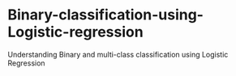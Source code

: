 # Binary-classification-using-Logistic-regression
Understanding Binary and multi-class classification using Logistic Regression
